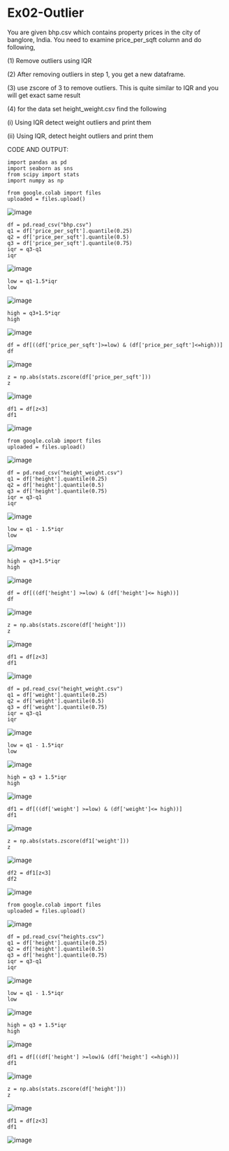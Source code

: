 # Ex02-Outlier
You are given bhp.csv which contains property prices in the city of banglore, India. You need to examine price_per_sqft column and do following,

(1) Remove outliers using IQR

(2) After removing outliers in step 1, you get a new dataframe.

(3) use zscore of 3 to remove outliers. This is quite similar to IQR and you will get exact same result

(4) for the data set height_weight.csv find the following

(i) Using IQR detect weight outliers and print them

(ii) Using IQR, detect height outliers and print them

CODE AND OUTPUT:
```
import pandas as pd
import seaborn as sns
from scipy import stats
import numpy as np
```
```
from google.colab import files
uploaded = files.upload()
```
![image](https://github.com/Sathya-006/ODD2023---Datascience---Ex-02/assets/121661327/7821b902-d149-42b7-8aea-328202d95401)

```
df = pd.read_csv("bhp.csv")
q1 = df['price_per_sqft'].quantile(0.25)
q2 = df['price_per_sqft'].quantile(0.5)
q3 = df['price_per_sqft'].quantile(0.75)
iqr = q3-q1
iqr
```
![image](https://github.com/Sathya-006/ODD2023---Datascience---Ex-02/assets/121661327/3fdfc721-54d6-4cbc-80e5-9ebb8ed45a31)

```
low = q1-1.5*iqr
low
```
![image](https://github.com/Sathya-006/ODD2023---Datascience---Ex-02/assets/121661327/ce7e7507-f257-45ba-b170-b0001eeca596)

```
high = q3+1.5*iqr
high
```
![image](https://github.com/Sathya-006/ODD2023---Datascience---Ex-02/assets/121661327/d33cb30e-c1ec-4861-81b9-6a6095237399)

```
df = df[((df['price_per_sqft']>=low) & (df['price_per_sqft']<=high))]
df
```
![image](https://github.com/Sathya-006/ODD2023---Datascience---Ex-02/assets/121661327/5a0d8c01-2763-4d8e-997c-b5d6e524c026)

```
z = np.abs(stats.zscore(df['price_per_sqft']))
z
```
![image](https://github.com/Sathya-006/ODD2023---Datascience---Ex-02/assets/121661327/9f4ade31-3ae8-4859-b38d-f9914c51f3fc)

```
df1 = df[z<3]
df1
```
![image](https://github.com/Sathya-006/ODD2023---Datascience---Ex-02/assets/121661327/c4ded9af-3435-4247-80a2-cbdf8948012b)

```
from google.colab import files
uploaded = files.upload()
```
![image](https://github.com/Sathya-006/ODD2023---Datascience---Ex-02/assets/121661327/9251703c-27ac-4077-9b87-22acc7cdba61)
```
df = pd.read_csv("height_weight.csv")
q1 = df['height'].quantile(0.25)
q2 = df['height'].quantile(0.5)
q3 = df['height'].quantile(0.75)
iqr = q3-q1
iqr
```
![image](https://github.com/Sathya-006/ODD2023---Datascience---Ex-02/assets/121661327/739c0b5d-a45b-4a2d-a000-c69442fda9ad)
```
low = q1 - 1.5*iqr
low
```
![image](https://github.com/Sathya-006/ODD2023---Datascience---Ex-02/assets/121661327/efac0b2e-71e3-4008-a447-cafcae6311a4)
```
high = q3+1.5*iqr
high
```
![image](https://github.com/Sathya-006/ODD2023---Datascience---Ex-02/assets/121661327/06308326-91ed-4e35-9b20-4c29ddc3454f)
```
df = df[((df['height'] >=low) & (df['height']<= high))]
df
```
![image](https://github.com/Sathya-006/ODD2023---Datascience---Ex-02/assets/121661327/385d844f-2fab-44dd-bd85-983e74a400a9)

```
z = np.abs(stats.zscore(df['height']))
z
```
![image](https://github.com/Sathya-006/ODD2023---Datascience---Ex-02/assets/121661327/c0e4833b-e75f-4677-9c60-f7921052de53)
```
df1 = df[z<3]
df1
```
![image](https://github.com/Sathya-006/ODD2023---Datascience---Ex-02/assets/121661327/1b74e6f1-6d52-4a04-8788-cf8e8df2457a)

```
df = pd.read_csv("height_weight.csv")
q1 = df['weight'].quantile(0.25)
q2 = df['weight'].quantile(0.5)
q3 = df['weight'].quantile(0.75)
iqr = q3-q1
iqr
```
![image](https://github.com/Sathya-006/ODD2023---Datascience---Ex-02/assets/121661327/154d88b2-635e-4577-905b-ccf1463cf43e)
```
low = q1 - 1.5*iqr
low
```
![image](https://github.com/Sathya-006/ODD2023---Datascience---Ex-02/assets/121661327/718e75b0-3d7a-494f-9391-d561f5704beb)
```
high = q3 + 1.5*iqr
high
```
![image](https://github.com/Sathya-006/ODD2023---Datascience---Ex-02/assets/121661327/0f44de37-41ae-4f01-b454-1688420e62c2)
```
df1 = df[((df['weight'] >=low) & (df['weight']<= high))]
df1
```
![image](https://github.com/Sathya-006/ODD2023---Datascience---Ex-02/assets/121661327/51c0ef54-36a9-4f79-8eb1-14ee14aa1554)
```
z = np.abs(stats.zscore(df1['weight']))
z
```
![image](https://github.com/Sathya-006/ODD2023---Datascience---Ex-02/assets/121661327/bbd4d6c6-5bcf-4030-a27e-437149f89d2f)
```
df2 = df1[z<3]
df2
```
![image](https://github.com/Sathya-006/ODD2023---Datascience---Ex-02/assets/121661327/91c489f3-98eb-4d21-8202-9f4194fb6965)
```
from google.colab import files
uploaded = files.upload()
```
![image](https://github.com/Sathya-006/ODD2023---Datascience---Ex-02/assets/121661327/33a11039-9f86-4d69-82c3-40e15fa4d8e2)
```
df = pd.read_csv("heights.csv")
q1 = df['height'].quantile(0.25)
q2 = df['height'].quantile(0.5)
q3 = df['height'].quantile(0.75)
iqr = q3-q1
iqr
```
![image](https://github.com/Sathya-006/ODD2023---Datascience---Ex-02/assets/121661327/a3d43407-3603-4ccf-8cd5-7f2f3fb5494d)
```
low = q1 - 1.5*iqr
low
```
![image](https://github.com/Sathya-006/ODD2023---Datascience---Ex-02/assets/121661327/1e1e9762-bfdb-444b-9bc3-055a0cf9df4e)
```
high = q3 + 1.5*iqr
high
```
![image](https://github.com/Sathya-006/ODD2023---Datascience---Ex-02/assets/121661327/276de29f-c41b-4d72-b5ce-3b5638fb3ea5)
```
df1 = df[((df['height'] >=low)& (df['height'] <=high))]
df1
```
![image](https://github.com/Sathya-006/ODD2023---Datascience---Ex-02/assets/121661327/79514613-93a5-453f-9a3e-1679f735d29f)
```
z = np.abs(stats.zscore(df['height']))
z
```
![image](https://github.com/Sathya-006/ODD2023---Datascience---Ex-02/assets/121661327/0c0b6cf1-77f9-4dab-8b35-3916e1e90112)
```
df1 = df[z<3]
df1
```
![image](https://github.com/Sathya-006/ODD2023---Datascience---Ex-02/assets/121661327/a0673928-4b6f-4d43-9cc4-c71b304aa2e5)
